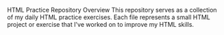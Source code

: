 HTML Practice Repository
Overview
This repository serves as a collection of my daily HTML practice exercises. Each file represents a small HTML project or exercise that I've worked on to improve my HTML skills.

